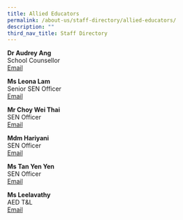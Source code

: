 ```yaml
---
title: Allied Educators
permalink: /about-us/staff-directory/allied-educators/
description: ""
third_nav_title: Staff Directory
---
```

<p><strong>Dr Audrey Ang<br></strong>School Counsellor<br><a href="mailto:lam_li_ting_leona@moe.edu.sg" target="">Email</a></p>
<p><strong>Ms Leona Lam<br></strong>Senior SEN Officer<br><a href="mailto:lam_li_ting_leona@moe.edu.sg" target="">Email</a></p>
<p><strong>Mr Choy Wei Thai</strong> <br>SEN Officer<br><a href="mailto:choy_wei_thai@moe.edu.sg" target="">Email</a></p>
<p><strong>Mdm Hariyani</strong> <br>SEN Officer<br><a href="mailto:hariyani_sarmin_a@moe.edu.sg" target="">Email</a></p>
<p><strong>Ms Tan Yen Yen</strong> <br>SEN Officer<br><a href="mailto:tan_yen_yen@moe.edu.sg" target="">Email</a></p>
<p><strong>Ms Leelavathy</strong><br>AED T&amp;L<br><a href="mailto:leelavathy_balakrishnan@moe.edu.sg" target="">Email</a></p>
